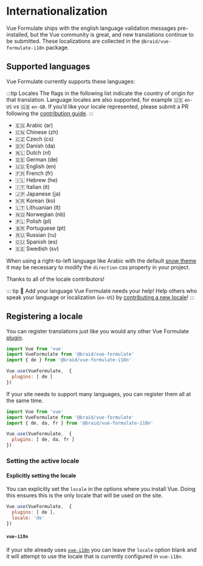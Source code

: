 # Internationalization

Vue Formulate ships with the english language validation messages pre-installed,
but the Vue community is great, and new translations continue to be submitted.
These localizations are collected in the `@braid/vue-formulate-i18n` package.

## Supported languages

Vue Formulate currently supports these languages:

:::tip Locales
The flags in the following list indicate the country of origin for that
translation. Language locales are also supported, for example
🇺🇸 `en-US` vs 🇬🇧 `en-GB`. If you’d like your locale represented, please submit
a PR following the [contribution guide](/guide/contributing/#internationalization).
:::

- 🇪🇬 Arabic (ar)
- 🇨🇳 Chinese (zh)
- 🇨🇿 Czech (cs)
- 🇩🇰 Danish (da)
- 🇳🇱 Dutch (nl)
- 🇩🇪 German (de)
- 🇺🇸 English (en)
- 🇫🇷 French (fr)
- 🇮🇱 Hebrew (he)
- 🇮🇹 Italian (it)
- 🇯🇵 Japanese (ja)
- 🇰🇷 Korean (ko)
- 🇱🇹 Lithuanian (lt)
- 🇳🇴 Norwegian (nb)
- 🇵🇱 Polish (pl)
- 🇧🇷 Portuguese (pt)
- 🇷🇺 Russian (ru)
- 🇨🇺 Spanish (es)
- 🇸🇪 Swedish (sv)

When using a right-to-left language like Arabic with the default [snow theme](/guide/theming/#default-theme)
it may be necessary to modify the `direction` css property in your project.

Thanks to all of the locale contributors!

::: tip 💪 Add your language
Vue Formulate needs your help! Help others who speak your language or
localization (`en-US`) by [contributing a new locale](/guide/contributing)!
:::

## Registering a locale

You can register translations just like you would any other Vue Formulate [plugin](/guide/plugins).

```js
import Vue from 'vue'
import VueFormulate from '@braid/vue-formulate'
import { de } from '@braid/vue-formulate-i18n'

Vue.use(VueFormulate,  {
  plugins: [ de ]
})
```

If your site needs to support many languages, you can register them all at the same
time.

```js
import Vue from 'vue'
import VueFormulate from '@braid/vue-formulate'
import { de, da, fr } from '@braid/vue-formulate-i18n'

Vue.use(VueFormulate,  {
  plugins: [ de, da, fr ]
})
```

### Setting the active locale

#### Explicitly setting the locale

You can explicitly set the `locale` in the options where you install Vue. Doing
this ensures this is the only locale that will be used on the site.

```js
Vue.use(VueFormulate,  {
  plugins: [ de ],
  locale: 'de'
})
```

#### `vue-i18n`

If your site already uses [`vue-i18n`](https://kazupon.github.io/vue-i18n/) you
can leave the `locale` option blank and it will attempt to use the locale that
is currently configured in `vue-i18n`.
